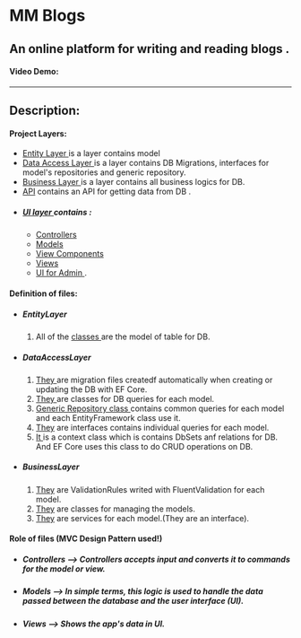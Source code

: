 # MM Blogs
An online platform for writing and reading blogs .
-------------------------------------------------------------------------------------------------------------------------------------------------------------------------
#### Video Demo: <URL>
-------------------------------------------------------------------------------------------------------------------------------------------------------------------------

 ## Description:
  
#### Project Layers:
-  <a href="https://github.com/Murad04/ASP.NET-Core-5.0-Project/tree/main/EntityLayer">Entity Layer </a> is a layer contains model
-  <a href="https://github.com/Murad04/ASP.NET-Core-5.0-Project/tree/main/DataAccessLayer"> Data Access Layer </a> is a layer contains DB Migrations, interfaces for model's repositories and generic repository.
-  <a href="https://github.com/Murad04/ASP.NET-Core-5.0-Project/tree/main/BusinessLayer"> Business Layer </a> is a layer contains all business logics for DB.
-  <a href="https://github.com/Murad04/ASP.NET-Core-5.0-Project/tree/main/API" >API</a> contains an API for getting data from DB .
-  ##### <a href="https://github.com/Murad04/ASP.NET-Core-5.0-Project/tree/main/WebApplication7" > UI layer </a> contains :
    - <a href="https://github.com/Murad04/ASP.NET-Core-5.0-Project/tree/main/WebApplication7/Controllers"> Controllers </a>
    - <a href="https://github.com/Murad04/ASP.NET-Core-5.0-Project/tree/main/WebApplication7/Models"> Models </a>
    - <a href="https://github.com/Murad04/ASP.NET-Core-5.0-Project/tree/main/WebApplication7/ViewComponents"> View Components </a>
    - <a href="https://github.com/Murad04/ASP.NET-Core-5.0-Project/tree/main/WebApplication7/Views"> Views </a>
    - <a href="https://github.com/Murad04/ASP.NET-Core-5.0-Project/tree/main/WebApplication7/Areas/Admin"> UI for Admin </a>.

#### Definition of files:
  
  - #####  EntityLayer
    1. All of the <a href="https://github.com/Murad04/ASP.NET-Core-5.0-Project/tree/main/EntityLayer/Concrete"> classes </a> are the model of table for DB.
  - ##### DataAccessLayer
    1. <a href="https://github.com/Murad04/ASP.NET-Core-5.0-Project/tree/main/DataAccessLayer/Migrations"> They </a> are migration files createdf automatically when creating or updating the DB with EF Core.
    2. <a href="https://github.com/Murad04/ASP.NET-Core-5.0-Project/tree/main/DataAccessLayer/EntityFramework"> They </a> are classes for DB queries for each model.
    3. <a href="https://github.com/Murad04/ASP.NET-Core-5.0-Project/blob/main/DataAccessLayer/Repositories/GenericRepository.cs"> Generic Repository class </a> contains common queries for each model and each EntityFramework class use it.
    4. <a href="https://github.com/Murad04/ASP.NET-Core-5.0-Project/tree/main/DataAccessLayer/Abstract">They</a> are interfaces contains individual queries for each model.
    5. <a href="https://github.com/Murad04/ASP.NET-Core-5.0-Project/blob/main/DataAccessLayer/Concrete/Context.cs">It </a> is a context class which is contains DbSets anf relations for DB. And EF Core uses this class to do CRUD operations on DB.
  - ##### BusinessLayer
    1. <a href="https://github.com/Murad04/ASP.NET-Core-5.0-Project/tree/main/BusinessLayer/ValidationRules">They</a> are ValidationRules writed with FluentValidation for each model.
    2. <a href="https://github.com/Murad04/ASP.NET-Core-5.0-Project/tree/main/BusinessLayer/Concrete"> They</a> are classes for managing the models.
    3. <a href="https://github.com/Murad04/ASP.NET-Core-5.0-Project/tree/main/BusinessLayer/Abstract">They</a> are services for each model.(They are an interface).
   
#### Role of files (MVC Design Pattern used!)
  - ##### Controllers --> Controllers accepts input and converts it to commands for the model or view.
  - ##### Models --> In simple terms, this logic is used to handle the data passed between the database and the user interface (UI).
  - ##### Views --> Shows the app's data in UI.

